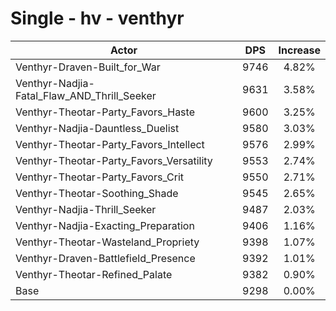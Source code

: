 # Single - hv - venthyr
| Actor | DPS | Increase |
|---|:---:|:---:|
|Venthyr-Draven-Built_for_War|9746|4.82%|
|Venthyr-Nadjia-Fatal_Flaw_AND_Thrill_Seeker|9631|3.58%|
|Venthyr-Theotar-Party_Favors_Haste|9600|3.25%|
|Venthyr-Nadjia-Dauntless_Duelist|9580|3.03%|
|Venthyr-Theotar-Party_Favors_Intellect|9576|2.99%|
|Venthyr-Theotar-Party_Favors_Versatility|9553|2.74%|
|Venthyr-Theotar-Party_Favors_Crit|9550|2.71%|
|Venthyr-Theotar-Soothing_Shade|9545|2.65%|
|Venthyr-Nadjia-Thrill_Seeker|9487|2.03%|
|Venthyr-Nadjia-Exacting_Preparation|9406|1.16%|
|Venthyr-Theotar-Wasteland_Propriety|9398|1.07%|
|Venthyr-Draven-Battlefield_Presence|9392|1.01%|
|Venthyr-Theotar-Refined_Palate|9382|0.90%|
|Base|9298|0.00%|
